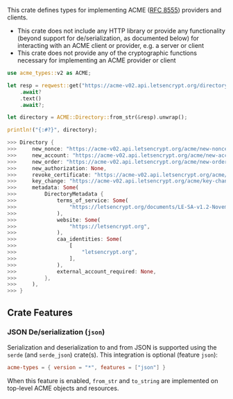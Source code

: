 This crate defines types for implementing ACME ([RFC 8555](https://datatracker.ietf.org/doc/html/rfc8555)) providers and clients.

- This crate does not include any HTTP library or provide any functionality (beyond support for de/serialization, as documented below) for interacting with an ACME client or provider, e.g. a server or client
- This crate does not provide any of the cryptographic functions necessary for implementing an ACME provider or client

```rust
use acme_types::v2 as ACME;

let resp = reqwest::get("https://acme-v02.api.letsencrypt.org/directory")
    .await?
    .text()
    .await?;

let directory = ACME::Directory::from_str(&resp).unwrap();

println!("{:#?}", directory);

>>> Directory {
>>>     new_nonce: "https://acme-v02.api.letsencrypt.org/acme/new-nonce",
>>>     new_account: "https://acme-v02.api.letsencrypt.org/acme/new-acct",
>>>     new_order: "https://acme-v02.api.letsencrypt.org/acme/new-order",
>>>     new_authorization: None,
>>>     revoke_certificate: "https://acme-v02.api.letsencrypt.org/acme/revoke-cert",
>>>     key_change: "https://acme-v02.api.letsencrypt.org/acme/key-change",
>>>     metadata: Some(
>>>         DirectoryMetadata {
>>>             terms_of_service: Some(
>>>                 "https://letsencrypt.org/documents/LE-SA-v1.2-November-15-2017.pdf",
>>>             ),
>>>             website: Some(
>>>                 "https://letsencrypt.org",
>>>             ),
>>>             caa_identities: Some(
>>>                 [
>>>                     "letsencrypt.org",
>>>                 ],
>>>             ),
>>>             external_account_required: None,
>>>         },
>>>     ),
>>> }
```

## Crate Features

### JSON De/serialization (`json`)

Serialization and deserialization to and from JSON is supported using the `serde` (and `serde_json`) crate(s). This integration is optional (feature `json`):

```toml
acme-types = { version = "*", features = ["json"] }
```

When this feature is enabled, `from_str` and `to_string` are implemented on top-level ACME objects and resources.
